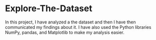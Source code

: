 # Explore-The-Dataset
In this project, I have analyzed a the dataset and then I have then communicated my findings about it. I have also used the Python libraries NumPy, pandas, and Matplotlib to make my analysis easier.
